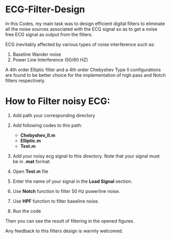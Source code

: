 # ECG-Filter-Design
In this Codes, my main task was to design efficient digital filters to eliminate all the noise sources associated with the ECG signal so as to get a noise free ECG signal as output from the filters.

ECG inevitably affected by various types of noise interference such as:

1. Baseline Wander noise
2. Power Line Interference (50/60 HZ)

A 4th order Elliptic filter and a 4th order Chebyshev Type II configurations are found to be better choice for the implementation of high pass and Notch filters respectively.

# How to Filter noisy ECG:
1. Add path your corresponding directory
2. Add following codes to this path:
      * **Chebyshev_II.m**
      * **Elliptic.m**
      * **Test.m**
  
3. Add your noisy ecg signal to this directory. Note that your signal must be in **.mat** format.
4. Open **Test.m** file
5. Enter the name of your signal in the **Load Signal** section. 
6. Use **Notch** function to filter 50 Hz powerline noise.
7. Use **HPF** function to filter baseline noise.
8. Run the code

Then you can see the result of filtering in the opened figures.

Any feedback to this filters design is warmly welcomed. 


